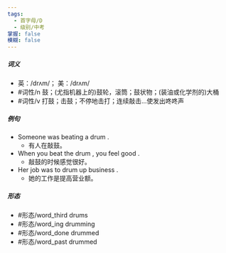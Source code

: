 ```yaml
---
tags:
  - 首字母/D
  - 级别/中考
掌握: false
模糊: false
---
```

##### 词义
- 英：/drʌm/； 美：/drʌm/
- #词性/n  鼓；(尤指机器上的)鼓轮，滚筒；鼓状物；(装油或化学剂的)大桶
- #词性/v  打鼓；击鼓；不停地击打；连续敲击…使发出咚咚声
##### 例句
- Someone was beating a drum .
	- 有人在敲鼓。
- When you beat the drum , you feel good .
	- 敲鼓的时候感觉很好。
- Her job was to drum up business .
	- 她的工作是提高营业额。
##### 形态
- #形态/word_third drums
- #形态/word_ing drumming
- #形态/word_done drummed
- #形态/word_past drummed
